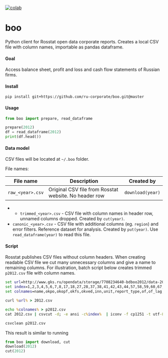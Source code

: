 [![colab](https://img.shields.io/badge/colab-launch-blue.svg)](https://colab.research.google.com/drive/1BGLalP4rr5FdtXsEzb5oG4sHL5qmgbAS#scrollTo=YuW47K8E4IBZ)

# boo
Python client for Rosstat open data corporate reports. Creates a local CSV file with column names, importable as pandas dataframe.

#### Goal

Access balance sheet, profit and loss and cash flow statements of Russian firms.

#### Install

```
pip install git+https://github.com/ru-corporate/boo.git@master
```

#### Usage

```python
from boo import prepare, read_dataframe

prepare(2012)
df = read_dataframe(2012)
print(df.head())
```

#### Data model
 
CSV files will be located at `~/.boo` folder.

File names:


File name     | Description  | Created by 
--------------|--------------|--------------
`raw_<year>.csv` | Original CSV file from Rosstat website. No header row | `download(year)`



- - `trimmed_<year>.csv` - CSV file with column names in header row, unnamed columns dropped. Created by `cut(year)`.
- `canonic_<year>.csv` - CSV file with additional columns (eg. `region`) and error filters. Reference dataset for analysis. Created by `put(year)`. Use `read_dataframe(year)` to read this file.


#### Script

Rosstat publishes CSV files without column headers. When creating readable CSV file we cut many unnecessary columns and give a name to remaining columns. For illustration, batch script below creates trimmed `p2012.csv` file with column names.

```bat
set url=http://www.gks.ru/opendata/storage/7708234640-bdboo2012/data-20190329t000000-structure-20121231t000000.csv
set index=1,2,3,4,5,6,7,8,17,18,27,28,37,38,41,42,43,44,57,58,59,60,67,68,69,70,79,80,81,82,83,84,93,94,99,100,105,106,117,118,204,205,209,210,211,212,213,214,215,216,222,223,228,229,235,240,241,266 
set colnames=name,okpo,okopf,okfs,okved,inn,unit,report_type,of,of_lag,ta_fix,ta_fix_lag,cash,cash_lag,ta_nonfix,ta_nonfix_lag,ta,ta_lag,tp_capital,tp_capital_lag,debt_long,debt_long_lag,tp_long,tp_long_lag,debt_short,debt_short_lag,tp_short,tp_short_lag,tp,tp_lag,sales,sales_lag,profit_oper,profit_oper_lag,exp_interest,exp_interest_lag,profit_before_tax,profit_before_tax_lag,profit_after_tax,profit_after_tax_lag,cf_oper_in,cf_oper_in_sales,cf_oper_out,paid_to_supplier,paid_to_worker,paid_interest,paid_profit_tax,paid_other_costs,cf_oper,cf_inv_in,cf_inv_out,paid_fa_investment,cf_inv,cf_fin_in,cf_fin_out,cf_fin,cf,date_published

curl %url% > 2012.csv

echo %colnames% > p2012.csv
cat 2012.csv | csvcut -d; -e ansi -c%index%  | iconv -f cp1251 -t utf-8 >> p2012.csv

csvclean p2012.csv
```

This result is similar to running 

```python 
from boo import download, cut
download(2012)
cut(2012)
```
